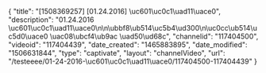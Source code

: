 {
    "title": "[1508369257] [01.24.2016] \uc601\uc0c1\uad11\uace0",
    "description": "01.24.2016 \uc601\uc0c1\uad11\uace0\n\n\ubbf8\ub514\uc5b4\ud300\n\uc0cc\ub514\uc5d0\uace0 \uac08\ubcf4\ub9ac \uad50\ud68c",
    "channelid": "117404500",
    "videoid": "117404439",
    "date_created": "1465883895",
    "date_modified": "1506631844",
    "type": "captivate",
    "layout": "channelVideo",
    "url": "\/testeeee\/01-24-2016-\uc601\uc0c1\uad11\uace0\/117404500-117404439"
}